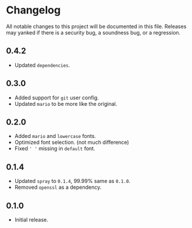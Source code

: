 # Changelog

All notable changes to this project will be documented in this file.
Releases may yanked if there is a security bug, a soundness bug, or a regression.

## 0.4.2

- Updated `dependencies`.

## 0.3.0

- Added support for `git` user config.
- Updated `mario` to be more like the original.

## 0.2.0

- Added `mario` and `lowercase` fonts.
- Optimized font selection. (not much difference)
- Fixed `' '` missing in `default` font.

## 0.1.4

- Updated `spray` to `0.1.4`, 99.99% same as `0.1.0`.
- Removed `openssl` as a dependency.

## 0.1.0

- Initial release.
